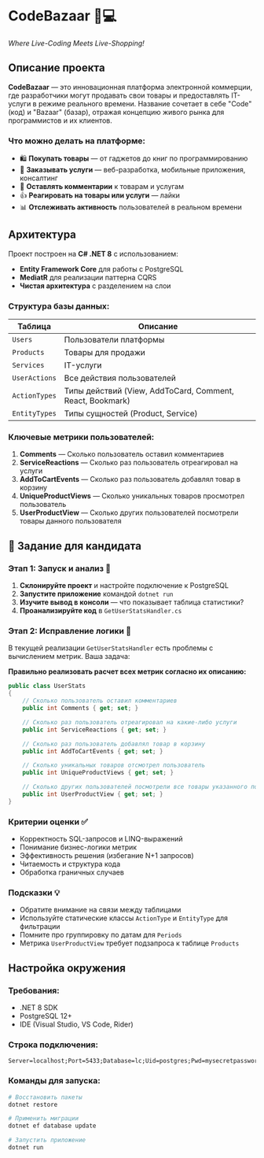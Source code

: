 # CodeBazaar 🛒💻 

*Where Live-Coding Meets Live-Shopping!*

## Описание проекта

**CodeBazaar** — это инновационная платформа электронной коммерции, где разработчики могут продавать свои товары и предоставлять IT-услуги в режиме реального времени. Название сочетает в себе "Code" (код) и "Bazaar" (базар), отражая концепцию живого рынка для программистов и их клиентов.

### Что можно делать на платформе:
- 🛍️ **Покупать товары** — от гаджетов до книг по программированию
- 💼 **Заказывать услуги** — веб-разработка, мобильные приложения, консалтинг
- 💬 **Оставлять комментарии** к товарам и услугам
- 👍 **Реагировать на товары или услуги** — лайки  
- 📊 **Отслеживать активность** пользователей в реальном времени

## Архитектура

Проект построен на **C# .NET 8** с использованием:
- **Entity Framework Core** для работы с PostgreSQL
- **MediatR** для реализации паттерна CQRS
- **Чистая архитектура** с разделением на слои

### Структура базы данных:

| Таблица | Описание |
|---------|----------|
| `Users` | Пользователи платформы |
| `Products` | Товары для продажи |
| `Services` | IT-услуги |
| `UserActions` | Все действия пользователей |
| `ActionTypes` | Типы действий (View, AddToCard, Comment, React, Bookmark) |
| `EntityTypes` | Типы сущностей (Product, Service) |

### Ключевые метрики пользователей:

1. **Comments** — Сколько пользователь оставил комментариев
2. **ServiceReactions** — Сколько раз пользователь отреагировал на услуги  
3. **AddToCartEvents** — Сколько раз пользователь добавлял товар в корзину
4. **UniqueProductViews** — Сколько уникальных товаров просмотрел пользователь
5. **UserProductView** — Сколько других пользователей посмотрели товары данного пользователя

## 🎯 Задание для кандидата

### Этап 1: Запуск и анализ 🚀

1. **Склонируйте проект** и настройте подключение к PostgreSQL
2. **Запустите приложение** командой `dotnet run`
3. **Изучите вывод в консоли** — что показывает таблица статистики?
4. **Проанализируйте код** в `GetUserStatsHandler.cs`

### Этап 2: Исправление логики 🔧

В текущей реализации `GetUserStatsHandler` есть проблемы с вычислением метрик. Ваша задача:

**Правильно реализовать расчет всех метрик согласно их описанию:**

```csharp
public class UserStats
{
    // Сколько пользователь оставил комментариев
    public int Comments { get; set; }

    // Сколько раз пользователь отреагировал на какие-либо услуги
    public int ServiceReactions { get; set; }

    // Сколько раз пользователь добавлял товар в корзину
    public int AddToCartEvents { get; set; }

    // Сколько уникальных товаров отсмотрел пользователь
    public int UniqueProductViews { get; set; }

    // Сколько других пользователей посмотрели все товары указанного пользователя
    public int UserProductView { get; set; }
}
```

### Критерии оценки ✅

- Корректность SQL-запросов и LINQ-выражений
- Понимание бизнес-логики метрик
- Эффективность решения (избегание N+1 запросов)
- Читаемость и структура кода
- Обработка граничных случаев

### Подсказки 💡

- Обратите внимание на связи между таблицами
- Используйте статические классы `ActionType` и `EntityType` для фильтрации
- Помните про группировку по датам для `Periods`
- Метрика `UserProductView` требует подзапроса к таблице `Products`

## Настройка окружения

### Требования:
- .NET 8 SDK
- PostgreSQL 12+
- IDE (Visual Studio, VS Code, Rider)

### Строка подключения:
```
Server=localhost;Port=5433;Database=lc;Uid=postgres;Pwd=mysecretpassword;Timeout=15;
```

### Команды для запуска:
```bash
# Восстановить пакеты
dotnet restore

# Применить миграции
dotnet ef database update

# Запустить приложение
dotnet run
```
